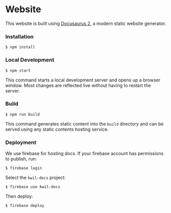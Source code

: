 # Website

This website is built using [Docusaurus 2](https://docusaurus.io/), a modern static website generator.

### Installation

```
$ npm install
```

### Local Development

```
$ npm start
```

This command starts a local development server and opens up a browser window. Most changes are reflected live without having to restart the server.

### Build

```
$ npm run build
```

This command generates static content into the `build` directory and can be served using any static contents hosting service.

### Deployment

We use firebase for hosting docs. If your firebase account has permissions to publish, run:

```
$ firebase login
```

Select the `kwil-docs` project:
```
$ firebase use kwil-docs
```

Then deploy:
```
$ firebase deploy
```
